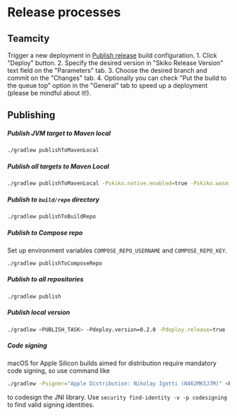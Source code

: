 # Release processes

## Teamcity

Trigger a new deployment in [Publish release](https://buildserver.labs.intellij.net/buildConfiguration/Skiko_PublishRelease?mode=builds)
build configuration.
    1. Click "Deploy" button.
    2. Specify the desired version in "Skiko Release Version" text field on the "Parameters" tab.
    3. Choose the desired branch and commit on the "Changes" tab.
    4. Optionally you can check "Put the build to the queue top" option in the "General" tab to speed up a deployment
    (please be mindful about it!).

## Publishing

##### Publish JVM target to Maven local
```bash
./gradlew publishToMavenLocal
```

##### Publish all targets to Maven Local
```bash
./gradlew publishToMavenLocal -Pskiko.native.enabled=true -Pskiko.wasm.enabled=true -Pskiko.android.enabled=true
```

##### Publish to `build/repo` directory
```bash
./gradlew publishToBuildRepo
```

##### Publish to Compose repo
Set up environment variables `COMPOSE_REPO_USERNAME` and `COMPOSE_REPO_KEY`.
```bash
./gradlew publishToComposeRepo
```

##### Publish to all repositories
```bash
./gradlew publish
```

##### Publish local version
```bash
./gradlew <PUBLISH_TASK> -Pdeploy.version=0.2.0 -Pdeploy.release=true
```

##### Code signing

macOS for Apple Silicon builds aimed for distribution require mandatory code signing,
so use command like
```bash
./gradlew -Psigner="Apple Distribution: Nikolay Igotti (N462MKSJ7M)" <PUBLISH_TASK>
```
to codesign the JNI library.
Use `security find-identity -v -p codesigning` to find valid signing identities.
